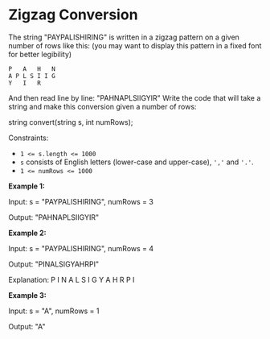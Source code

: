 # Zigzag Conversion


The string "PAYPALISHIRING" is written in a zigzag pattern on a given number of rows like this: (you may want to display this pattern in a fixed font for better legibility)

    P   A   H   N
    A P L S I I G
    Y   I   R

And then read line by line: "PAHNAPLSIIGYIR"
Write the code that will take a string and make this conversion given a number of rows:

string convert(string s, int numRows);



Constraints:

- `1 <= s.length <= 1000`
- `s` consists of English letters (lower-case and upper-case), `','` and `'.'`.
- `1 <= numRows <= 1000`


**Example 1:**

Input: s = "PAYPALISHIRING", numRows = 3

Output: "PAHNAPLSIIGYIR"

**Example 2:**

Input: s = "PAYPALISHIRING", numRows = 4

Output: "PINALSIGYAHRPI"

Explanation:
P     I    N
A   L S  I G
Y A   H R
P     I

**Example 3:**

Input: s = "A", numRows = 1

Output: "A"

